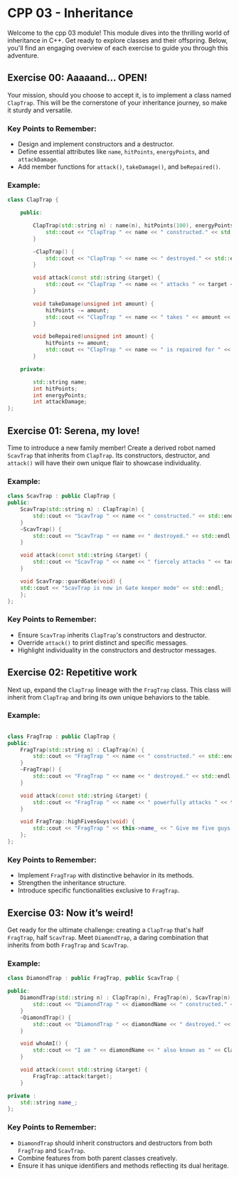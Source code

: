 # CPP 03 - Inheritance

Welcome to the cpp 03 module! This module dives into the thrilling world of inheritance in C++. Get ready to explore classes and their offspring. Below, you'll find an engaging overview of each exercise to guide you through this adventure.

## Exercise 00: Aaaaand... OPEN!
Your mission, should you choose to accept it, is to implement a class named `ClapTrap`. This will be the cornerstone of your inheritance journey, so make it sturdy and versatile.

### Key Points to Remember:
- Design and implement constructors and a destructor.
- Define essential attributes like `name`, `hitPoints`, `energyPoints`, and `attackDamage`.
- Add member functions for `attack()`, `takeDamage()`, and `beRepaired()`.

### Example:
```cpp
class ClapTrap {

    public:

        ClapTrap(std::string n) : name(n), hitPoints(100), energyPoints(50), attackDamage(20) {
            std::cout << "ClapTrap " << name << " constructed." << std::endl;
        }

        ~ClapTrap() {
            std::cout << "ClapTrap " << name << " destroyed." << std::endl;
        }

        void attack(const std::string &target) {
            std::cout << "ClapTrap " << name << " attacks " << target << ", causing " << attackDamage << " points of damage!" << std::endl;
        }

        void takeDamage(unsigned int amount) {
            hitPoints -= amount;
            std::cout << "ClapTrap " << name << " takes " << amount << " points of damage!" << std::endl;
        }

        void beRepaired(unsigned int amount) {
            hitPoints += amount;
            std::cout << "ClapTrap " << name << " is repaired for " << amount << " hit points!" << std::endl;
        }

    private:

        std::string name;
        int hitPoints;
        int energyPoints;
        int attackDamage;
};
```


## Exercise 01: Serena, my love!
Time to introduce a new family member! Create a derived robot named `ScavTrap` that inherits from `ClapTrap`. Its constructors, destructor, and `attack()` will have their own unique flair to showcase individuality.

### Example:
```cpp
class ScavTrap : public ClapTrap {
public:
    ScavTrap(std::string n) : ClapTrap(n) {
        std::cout << "ScavTrap " << name << " constructed." << std::endl;
    }
    ~ScavTrap() {
        std::cout << "ScavTrap " << name << " destroyed." << std::endl;
    }

    void attack(const std::string &target) {
        std::cout << "ScavTrap " << name << " fiercely attacks " << target << ", causing " << attackDamage << " points of damage!" << std::endl;
    }

    void ScavTrap::guardGate(void) {
    std::cout << "ScavTrap is now in Gate keeper mode" << std::endl;
    };
};

```


### Key Points to Remember:
- Ensure `ScavTrap` inherits `ClapTrap`'s constructors and destructor.
- Override `attack()` to print distinct and specific messages.
- Highlight individuality in the constructors and destructor messages.

## Exercise 02: Repetitive work
Next up, expand the `ClapTrap` lineage with the `FragTrap` class. This class will inherit from `ClapTrap` and bring its own unique behaviors to the table.

### Example:
```cpp

class FragTrap : public ClapTrap {
public:
    FragTrap(std::string n) : ClapTrap(n) {
        std::cout << "FragTrap " << name << " constructed." << std::endl;
    }
    ~FragTrap() {
        std::cout << "FragTrap " << name << " destroyed." << std::endl;
    }

    void attack(const std::string &target) {
        std::cout << "FragTrap " << name << " powerfully attacks " << target << ", causing " << attackDamage << " points of damage!" << std::endl;
    }

    void FragTrap::highFivesGuys(void) {
        std::cout << "FragTrap " << this->name_ << " Give me five guys ?" << std::endl;
    };
};
```

### Key Points to Remember:
- Implement `FragTrap` with distinctive behavior in its methods.
- Strengthen the inheritance structure.
- Introduce specific functionalities exclusive to `FragTrap`.

## Exercise 03: Now it’s weird!
Get ready for the ultimate challenge: creating a `ClapTrap` that's half `FragTrap`, half `ScavTrap`. Meet `DiamondTrap`, a daring combination that inherits from both `FragTrap` and `ScavTrap`.

### Example:
```cpp
class DiamondTrap : public FragTrap, public ScavTrap {

public:
    DiamondTrap(std::string n) : ClapTrap(n), FragTrap(n), ScavTrap(n), diamondName(n) {
        std::cout << "DiamondTrap " << diamondName << " constructed." << std::endl;
    }
    ~DiamondTrap() {
        std::cout << "DiamondTrap " << diamondName << " destroyed." << std::endl;
    }

    void whoAmI() {
        std::cout << "I am " << diamondName << " also known as " << ClapTrap::name << std::endl;
    }

    void attack(const std::string &target) {
        FragTrap::attack(target);
    }

private :
    std::string name_;
};
```

### Key Points to Remember:
- `DiamondTrap` should inherit constructors and destructors from both `FragTrap` and `ScavTrap`.
- Combine features from both parent classes creatively.
- Ensure it has unique identifiers and methods reflecting its dual heritage.
